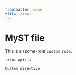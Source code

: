 ```yaml
---
frontmatter: some
title: other
---
```


# MyST file

This is a {some-role}`custom role`.

```{some-dir}
:some-opt: 4

Custom directive
```

